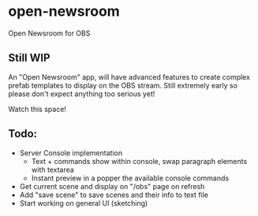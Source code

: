 # open-newsroom
Open Newsroom for OBS

## Still WIP
An "Open Newsroom" app, will have advanced features to create complex prefab templates to display on the OBS stream. Still extremely early so please don't expect anything too serious yet!

Watch this space!

## Todo:
* Server Console implementation
  * Text + commands show within console, swap paragraph elements with textarea
  * Instant preview in a popper the available console commands
* Get current scene and display on "/obs" page on refresh
* Add "save scene" to save scenes and their info to text file
* Start working on general UI (sketching)
